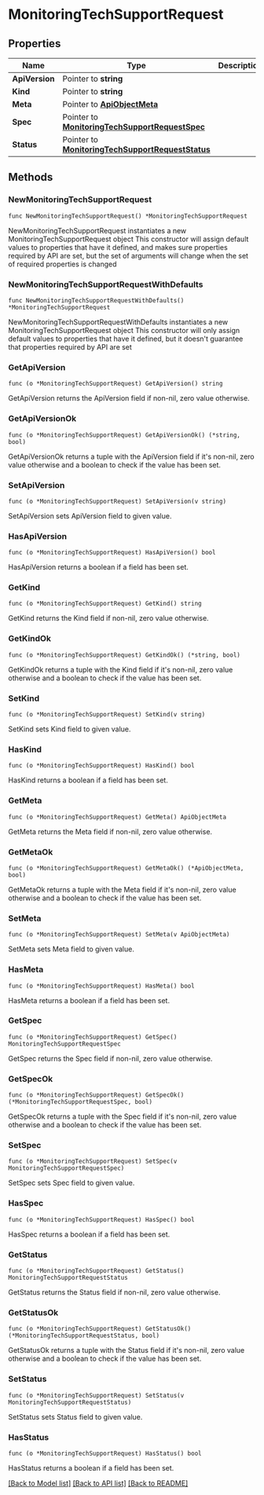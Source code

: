 # MonitoringTechSupportRequest

## Properties

Name | Type | Description | Notes
------------ | ------------- | ------------- | -------------
**ApiVersion** | Pointer to **string** |  | [optional] 
**Kind** | Pointer to **string** |  | [optional] 
**Meta** | Pointer to [**ApiObjectMeta**](apiObjectMeta.md) |  | [optional] 
**Spec** | Pointer to [**MonitoringTechSupportRequestSpec**](monitoringTechSupportRequestSpec.md) |  | [optional] 
**Status** | Pointer to [**MonitoringTechSupportRequestStatus**](monitoringTechSupportRequestStatus.md) |  | [optional] 

## Methods

### NewMonitoringTechSupportRequest

`func NewMonitoringTechSupportRequest() *MonitoringTechSupportRequest`

NewMonitoringTechSupportRequest instantiates a new MonitoringTechSupportRequest object
This constructor will assign default values to properties that have it defined,
and makes sure properties required by API are set, but the set of arguments
will change when the set of required properties is changed

### NewMonitoringTechSupportRequestWithDefaults

`func NewMonitoringTechSupportRequestWithDefaults() *MonitoringTechSupportRequest`

NewMonitoringTechSupportRequestWithDefaults instantiates a new MonitoringTechSupportRequest object
This constructor will only assign default values to properties that have it defined,
but it doesn't guarantee that properties required by API are set

### GetApiVersion

`func (o *MonitoringTechSupportRequest) GetApiVersion() string`

GetApiVersion returns the ApiVersion field if non-nil, zero value otherwise.

### GetApiVersionOk

`func (o *MonitoringTechSupportRequest) GetApiVersionOk() (*string, bool)`

GetApiVersionOk returns a tuple with the ApiVersion field if it's non-nil, zero value otherwise
and a boolean to check if the value has been set.

### SetApiVersion

`func (o *MonitoringTechSupportRequest) SetApiVersion(v string)`

SetApiVersion sets ApiVersion field to given value.

### HasApiVersion

`func (o *MonitoringTechSupportRequest) HasApiVersion() bool`

HasApiVersion returns a boolean if a field has been set.

### GetKind

`func (o *MonitoringTechSupportRequest) GetKind() string`

GetKind returns the Kind field if non-nil, zero value otherwise.

### GetKindOk

`func (o *MonitoringTechSupportRequest) GetKindOk() (*string, bool)`

GetKindOk returns a tuple with the Kind field if it's non-nil, zero value otherwise
and a boolean to check if the value has been set.

### SetKind

`func (o *MonitoringTechSupportRequest) SetKind(v string)`

SetKind sets Kind field to given value.

### HasKind

`func (o *MonitoringTechSupportRequest) HasKind() bool`

HasKind returns a boolean if a field has been set.

### GetMeta

`func (o *MonitoringTechSupportRequest) GetMeta() ApiObjectMeta`

GetMeta returns the Meta field if non-nil, zero value otherwise.

### GetMetaOk

`func (o *MonitoringTechSupportRequest) GetMetaOk() (*ApiObjectMeta, bool)`

GetMetaOk returns a tuple with the Meta field if it's non-nil, zero value otherwise
and a boolean to check if the value has been set.

### SetMeta

`func (o *MonitoringTechSupportRequest) SetMeta(v ApiObjectMeta)`

SetMeta sets Meta field to given value.

### HasMeta

`func (o *MonitoringTechSupportRequest) HasMeta() bool`

HasMeta returns a boolean if a field has been set.

### GetSpec

`func (o *MonitoringTechSupportRequest) GetSpec() MonitoringTechSupportRequestSpec`

GetSpec returns the Spec field if non-nil, zero value otherwise.

### GetSpecOk

`func (o *MonitoringTechSupportRequest) GetSpecOk() (*MonitoringTechSupportRequestSpec, bool)`

GetSpecOk returns a tuple with the Spec field if it's non-nil, zero value otherwise
and a boolean to check if the value has been set.

### SetSpec

`func (o *MonitoringTechSupportRequest) SetSpec(v MonitoringTechSupportRequestSpec)`

SetSpec sets Spec field to given value.

### HasSpec

`func (o *MonitoringTechSupportRequest) HasSpec() bool`

HasSpec returns a boolean if a field has been set.

### GetStatus

`func (o *MonitoringTechSupportRequest) GetStatus() MonitoringTechSupportRequestStatus`

GetStatus returns the Status field if non-nil, zero value otherwise.

### GetStatusOk

`func (o *MonitoringTechSupportRequest) GetStatusOk() (*MonitoringTechSupportRequestStatus, bool)`

GetStatusOk returns a tuple with the Status field if it's non-nil, zero value otherwise
and a boolean to check if the value has been set.

### SetStatus

`func (o *MonitoringTechSupportRequest) SetStatus(v MonitoringTechSupportRequestStatus)`

SetStatus sets Status field to given value.

### HasStatus

`func (o *MonitoringTechSupportRequest) HasStatus() bool`

HasStatus returns a boolean if a field has been set.


[[Back to Model list]](../README.md#documentation-for-models) [[Back to API list]](../README.md#documentation-for-api-endpoints) [[Back to README]](../README.md)



